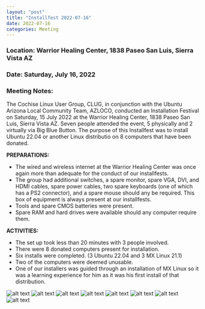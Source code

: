 ```yaml
---
layout: "post"
title: "Installfest 2022-07-16"
date: 2022-07-16
categories: Meeting
---
```


### Location: Warrior Healing Center, 1838 Paseo San Luis, Sierra Vista AZ

### Date: Saturday, July 16, 2022

### Meeting Notes:

The Cochise Linux User Group, CLUG, in conjunction with the Ubuntu Arizona Local Community Team, AZLOCO, conducted an Installation Festival on Saturday, 15 July 2022 at the Warrior Healing Center, 1838 Paseo San Luis, Sierra Vista AZ.  Seven people attended the event, 5 physically and 2 virtually via Big Blue Button.  The purpose of this Installfest was to install Ubuntu 22.04 or another Linux distributio on 8 computers that have been donated.


**PREPARATIONS:**

 * The wired and wireless internet at the Warrior Healing Center was once again more than adequate for the conduct of our installfests.
 * The group had additional switches, a spare monitor, spare VGA, DVI, and HDMI cables, spare power cables, two spare keyboards (one of which has a PS2 connector), and a spare mouse should any be required.  This box of equipment is always present at our installfests.
 * Tools and spare CMOS batteries were present.
 * Spare RAM and hard drives were available should any computer require them.

**ACTIVITIES:**

 * The set up took less than 20 minutes with 3 people involved.
 * There were 8 donated computers present for installation.
 * Six installs were completed. (3 Ubuntu 22.04 and 3 MX Linux 21.1)
 * Two of the computers were deemed unusable.
 * One of our installers was guided through an installation of MX Linux so it was a learning experience for him as it was his first install of that distribution.   

![alt text](https://raw.githubusercontent.com/CochiseLinuxUsersGroup/CochiseLinuxUsersGroup.github.io/master/images2/rsz_sv_installfest_2022-07-15_1.jpg)
![alt text](https://raw.githubusercontent.com/CochiseLinuxUsersGroup/CochiseLinuxUsersGroup.github.io/master/images2/rsz_sv_installfest_2022-07-15_2.jpg)
![alt text](https://raw.githubusercontent.com/CochiseLinuxUsersGroup/CochiseLinuxUsersGroup.github.io/master/images2/rsz_sv_installfest_2022-07-15_3.jpg)
![alt text](https://raw.githubusercontent.com/CochiseLinuxUsersGroup/CochiseLinuxUsersGroup.github.io/master/images2/rsz_sv_installfest_2022-07-15_4.jpg)
![alt text](https://raw.githubusercontent.com/CochiseLinuxUsersGroup/CochiseLinuxUsersGroup.github.io/master/images2/rsz_sv_installfest_2022-07-15_5.jpg)
![alt text](https://raw.githubusercontent.com/CochiseLinuxUsersGroup/CochiseLinuxUsersGroup.github.io/master/images2/rsz_sv_installfest_2022-07-15_6.jpg)
![alt text](https://raw.githubusercontent.com/CochiseLinuxUsersGroup/CochiseLinuxUsersGroup.github.io/master/images2/rsz_sv_installfest_2022-07-15_7.jpeg)
![alt text](https://raw.githubusercontent.com/CochiseLinuxUsersGroup/CochiseLinuxUsersGroup.github.io/master/images2/rsz_sv_installfest_2022-07-15_8.jpeg)
